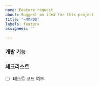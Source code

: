 ```yaml
---
name: Feature request
about: Suggest an idea for this project
title: "~MM/DD"
labels: feature
assignees: ''

---
```


### 개발 기능

### 체크리스트

- [ ] 테스트 코드 여부
